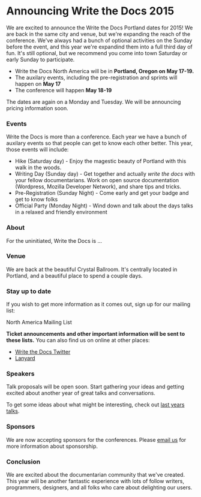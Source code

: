 # Announcing Write the Docs 2015

We are excited to announce the Write the Docs Portland dates for 2015! We are back in the same city and venue, but we're expanding the reach of the conference. We've always had a bunch of optional activities on the Sunday before the event, and this year we're expandind them into a full third day of fun. It's still optional, but we recommend you come into town Saturday or early Sunday to participate.

* Write the Docs North America will be in **Portland, Oregon on May 17-19.**
* The auxilary events, including the pre-registration and sprints will happen on **May 17**
* The conference will happen **May 18-19**

The dates are again on a Monday and Tuesday. We will be announcing pricing information soon. 

### Events

Write the Docs is more than a conference. Each year we have a bunch of auxilary events so that people can get to know each other better. This year, those events will include:

* Hike (Saturday day) - Enjoy the magestic beauty of Portland with this walk in the woods.
* Writing Day (Sunday day) - Get together and actually *write the docs* with your fellow documentarians. Work on open source documentation (Wordpress, Mozilla Developer Network), and share tips and tricks.
* Pre-Registration (Sunday Night) - Come early and get your badge and get to know folks
* Official Party (Monday Night) - Wind down and talk about the days talks in a relaxed and friendly environment

### About

For the uninitiated, Write the Docs is ...

### Venue

We are back at the beautiful Crystal Ballroom. It's centrally located in Portland, and a beautiful place to spend a couple days.

### Stay up to date

If you wish to get more information as it comes out, sign up for our mailing list:



North America Mailing List

**Ticket announcements and other important information will be sent to these lists.** You can also find us on online at other places:

* [Write the Docs Twitter](https://twitter.com/writethedocs)
* [Lanyard](http://lanyrd.com/2015/writethedocs/)


### Speakers

Talk proposals will be open soon. Start gathering your ideas and getting excited about another year of great talks and conversations.

To get some ideas about what might be interesting, check out [last years talks](http://docs.writethedocs.org/2014/na/talks/).

### Sponsors

We are now accepting sponsors for the conferences. Please [email us](mailto:sponsorship@writethedocs.org) for more information about sponsorship.

### Conclusion

We are excited about the documentarian community that we've created.
This year will be another fantastic experience with lots of follow writers, programmers, designers, and all folks who care about delighting our users.

